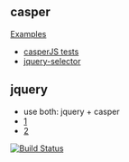 
casper
----
[Examples](https://github.com/n1k0/casperjs/tree/master/samples)
- [casperJS tests](https://github.com/n1k0/casperjs/tree/master/tests)
- [jquery-selector](http://www.w3schools.com/jquery/trysel.asp)

jquery
---
- use both: jquery + casper
- [1](http://www.raymondcamden.com/2014/2/28/Interesting-discovery-with-CasperJS-jQuery-and-transitions)
- [2](http://stackoverflow.com/questions/17860928/how-do-i-use-jquery-in-casperjs)

 [![Build Status](https://travis-ci.org/n1k0/casperjs.svg?branch=master)](https://travis-ci.org/n1k0/casperjs)

